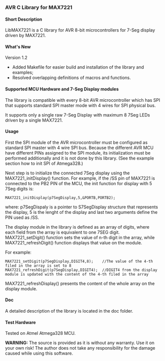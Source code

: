 ### AVR C Library for MAX7221

#### Short Description

LibMAX7221 is a C library for AVR 8-bit microcontrollers for 7-Seg display driven by MAX7221.

#### What's New

Version 1.2

- Added Makefile for easier build and installation of the library and examples;
- Resolved overlapping definitions of macros and functions.

#### Supported MCU Hardware and 7-Seg Display modules

The library is compatible with every 8-bit AVR microcontroller which has SPI that supports standard SPI master
mode with 4 wires for SPI physical bus.

It supports only a single raw 7-Seg Display with maximum 8 7Seg LEDs driven by a single MAX7221.

#### Usage

First the SPI module of the AVR microcontroller must be configured as standard SPI master with 4 wire SPI bus. 
Because the different AVR MCU have different PINs assigned to the SPI module, its initialization must be performed additionally and it is not done by this library.
(See the example section how to init SPI of Atmega328.)

Next step is to initialize the connected 7Seg display using the MAX7221_initDisplay() function. 
For example, if the /SS pin of MAX7221 is connected to the PB2 PIN of the MCU, the init function for display with 5 7Seg digits is:

	MAX7221_initDisplay(p7SegDisplay,5,&PORTB,PORTB2);

where: p7SegDispaly is a pointer to S7SegDisplay structure that represents the display, 5 is the lenght of the display and last two arguments define the PIN used as /SS.

The display module in the library is defined as an array of digits, where each field from the array is equivalent to one 7SEG digit.
MAX7221_setDigit() function sets the value of n-th digit in the array, while MAX7221_refreshDigit() function displays that value on the module.

For example:

	MAX7221_setDigit(p7SegDisplay,DIGIT4,8); 	//The value of the 4-th filed in the array is set to 8
	MAX7221_refreshDigit(p7SegDisplay,DIGIT4); 	//DIGIT4 from the display module is updated with the content of the 4-th filed in the array


MAX7221_refreshDisplay() presents the content of the whole array on the display module.

#### Doc

A detailed description of the library is located in the doc folder.

#### Test Hardware

Tested on Atmel Atmega328 MCU.


**WARNING:** 
The source is provided as it is without any warranty. Use it on your own risk!
The author does not take any responsibility for the damage caused while using this software.

